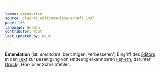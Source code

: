 ```yaml
---

lemma: emendation
source: plachta_editionswissenschaft_1997
page: 136
language: German
contributor: Wout
last_updated_by: Wout

---
```


**Emendation** (lat. _emendare_ 'berichtigen, verbesseren') Eingriff des [Editors](editorScholarly.html) in den [Text](text.html) zur Beseitigung von eindeutig erkennbaren [Fehlern](textualFault.html), darunter [Druck](typographicalError.html)-, Hör- oder Schreibfehler.
